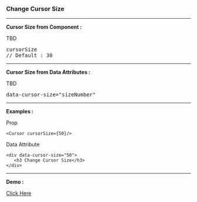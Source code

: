 <h3>
Change Cursor Size
</h3>
<p>
</p>

[//]: # (----)
<hr>

[//]: # (------------------------------------------)
<p> <b> Cursor Size from Component :</b> </p>
<p> TBD </p>
<pre>
cursorSize
// Default : 30
</pre>

[//]: # (----)
<hr>

[//]: # (------------------------------------------)

[//]: # (------------------------------------------)
<p> <b> Cursor Size from Data Attributes :</b> </p>
<p> TBD </p>
<pre>
data-cursor-size="sizeNumber"
</pre>

[//]: # (----)
<hr>

[//]: # (------------------------------------------)
<p> <b> Examples :</b> </p>
<p>Prop</p>
<pre><code>&lt;Cursor cursorSize={50}/&gt;
</code></pre>

<p>Data Attribute</p>
<pre><code>&lt;div data-cursor-size="50"&gt;
   &lt;h3 Change Cursor Size&lt;/h3&gt;
&lt;/div&gt;
</code></pre>

<hr>
<p> <b> Demo :</b> </p>
<a href='/?path=/story/cursor-changecolor--demo'>Click Here</a>
